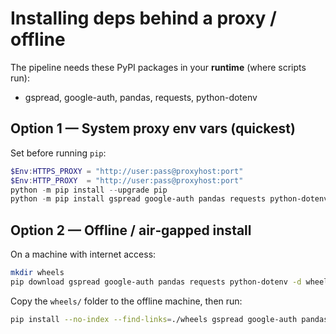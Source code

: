 # Installing deps behind a proxy / offline

The pipeline needs these PyPI packages in your **runtime** (where scripts run):
- gspread, google-auth, pandas, requests, python-dotenv

## Option 1 — System proxy env vars (quickest)
Set before running `pip`:
```powershell
$Env:HTTPS_PROXY = "http://user:pass@proxyhost:port"
$Env:HTTP_PROXY  = "http://user:pass@proxyhost:port"
python -m pip install --upgrade pip
python -m pip install gspread google-auth pandas requests python-dotenv
```

## Option 2 — Offline / air‑gapped install
On a machine with internet access:
```bash
mkdir wheels
pip download gspread google-auth pandas requests python-dotenv -d wheels
```
Copy the `wheels/` folder to the offline machine, then run:
```bash
pip install --no-index --find-links=./wheels gspread google-auth pandas requests python-dotenv
```
